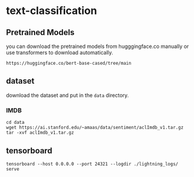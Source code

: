 # text-classification

## Pretrained Models

you can download the pretrained models from hugggingface.co manually or use transformers to download automatically.

```
https://huggingface.co/bert-base-cased/tree/main
```

## dataset

download the dataset and put in the `data` directory.

### IMDB

```
cd data
wget https://ai.stanford.edu/~amaas/data/sentiment/aclImdb_v1.tar.gz
tar -xvf aclImdb_v1.tar.gz
```

## tensorboard

```
tensorboard --host 0.0.0.0 --port 24321 --logdir ./lightning_logs/ serve
```
